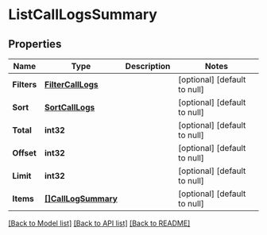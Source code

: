 # ListCallLogsSummary

## Properties
Name | Type | Description | Notes
------------ | ------------- | ------------- | -------------
**Filters** | [**FilterCallLogs**](FilterCallLogs.md) |  | [optional] [default to null]
**Sort** | [**SortCallLogs**](SortCallLogs.md) |  | [optional] [default to null]
**Total** | **int32** |  | [optional] [default to null]
**Offset** | **int32** |  | [optional] [default to null]
**Limit** | **int32** |  | [optional] [default to null]
**Items** | [**[]CallLogSummary**](CallLogSummary.md) |  | [optional] [default to null]

[[Back to Model list]](../README.md#documentation-for-models) [[Back to API list]](../README.md#documentation-for-api-endpoints) [[Back to README]](../README.md)


